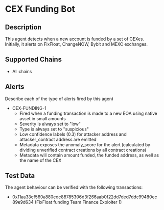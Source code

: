 # CEX Funding Bot

## Description

This agent detects when a new account is funded by a set of CEXes. Initially, it alerts on FixFloat, ChangeNOW, Bybit and MEXC exchanges.

## Supported Chains

- All chains

## Alerts

Describe each of the type of alerts fired by this agent

- CEX-FUNDING-1
  - Fired when a funding transaction is made to a new EOA using native asset in small amounts
  - Severity is always set to "low"
  - Type is always set to "suspicious"
  - Low confidence labels (0.3) for attacker address and attacker_contract address are emitted
  - Metadata exposes the anomaly_score for the alert (calculated by dividing unverified contract creations by all contract creations)
  - Metadata will contain amount funded, the funded address, as well as the name of the CEX

## Test Data

The agent behaviour can be verified with the following transactions:

- 0x11aa33cf560a880cdc88785306d3f266aab0f22dd7ded7ddc99480ec89e9d634 (FixFloat funding Team Finance Exploiter 1)
